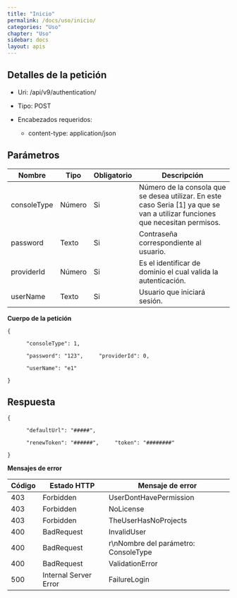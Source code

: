 ```yaml
---
title: "Inicio"
permalink: /docs/uso/inicio/
categories: "Uso" 
chapter: "Uso" 
sidebar: docs
layout: apis
---
```


##  Detalles de la petición

- Uri: /api/v9/authentication/

- Tipo: POST

- Encabezados requeridos:
  - content-type: application/json

##  Parámetros



|   **Nombre**         |   **Tipo**          |   **Obligatorio**      |   **Descripción**                                                   |
|----------------------|---------------------|------------------------|---------------------------------------------------------------------|
|   consoleType        |   Número            |Si                      |   Número de la consola que se desea utilizar. En este caso Seria [1] ya que se van a utilizar funciones que necesitan permisos. |
|   password           |   Texto             |Si                      |   Contraseña correspondiente al usuario.                            |
|   providerId         |   Número            |Si                      |   Es el identificar de dominio el cual valida la autenticación.     |
|   userName           |   Texto             |Si                      |   Usuario que iniciará sesión.                                      |


**Cuerpo de la petición**

~~~
{

      "consoleType": 1,

      "password": "123",     "providerId": 0,

      "userName": "e1" 

}
~~~

##  Respuesta

~~~
{

      "defaultUrl": "#####",

      "renewToken": "######",     "token": "########"

}
~~~


**Mensajes de error**

|   **Código**    |   **Estado HTTP**               |   **Mensaje de error**                  |
|-----------------|---------------------------------|-----------------------------------------|
|   403           |   Forbidden                     |   UserDontHavePermission                |
|   403           |   Forbidden                     |   NoLicense                             |
|   403           |   Forbidden                     |   TheUserHasNoProjects                  |
|   400           |   BadRequest                    |   InvalidUser                           |
|   400           |   BadRequest                    |   r\nNombre del parámetro: ConsoleType  |
|   400           |   BadRequest                    |   ValidationError                       |
|   500           |   Internal Server Error         |   FailureLogin                          |
